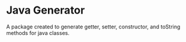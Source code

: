 # Java Generator

A package created to generate getter, setter, constructor, and toString methods for java classes.
